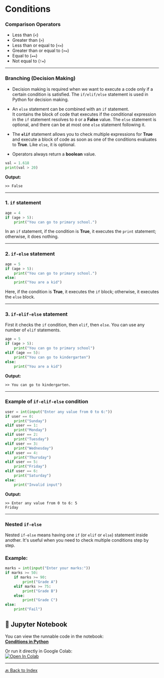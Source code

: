 # Conditions

### Comparison Operators

- Less than (`<`)
- Greater than (`>`)
- Less than or equal to (`<=`)
- Greater than or equal to (`>=`)
- Equal to (`==`)
- Not equal to (`!=`)

---

### Branching (Decision Making)

- Decision making is required when we want to execute a code only if a certain condition is satisfied. The `if/elif/else` statement is used in Python for decision making.

- An `else` statement can be combined with an `if` statement.  
It contains the block of code that executes if the conditional expression in the `if` statement resolves to `0` or a **False** value. The `else` statement is optional, and there can be at most one `else` statement following it.

- The **`elif`** statement allows you to check multiple expressions for **True** and execute a block of code as soon as one of the conditions evaluates to **True**. Like `else`, it is optional.  

- Operators always return a **boolean** value.

```python
val = 1.618
print(val > 20)
```

**Output:**

```
>> False
```

---

### 1. `if` statement

```python
age = 4
if (age > 5):
    print("You can go to primary school.")
```

In an `if` statement, if the condition is **True**, it executes the `print` statement; otherwise, it does nothing.

---

### 2. `if-else` statement

```python
age = 5
if (age > 5):
    print("You can go to primary school.")
else:
    print("You are a kid")
```

Here, if the condition is **True**, it executes the `if` block; otherwise, it executes the `else` block.

---

### 3. `if-elif-else` statement

First it checks the `if` condition, then `elif`, then `else`. You can use any number of `elif` statements.

```python
age = 5
if (age > 5):
    print("You can go to primary school")
elif (age == 5):
    print("You can go to kindergarten")
else:
    print("You are a kid")
```

**Output:**

```
>> You can go to kindergarten.
```

---

### Example of `if-elif-else` condition

```python
user = int(input("Enter any value from 0 to 6:"))
if user == 0:
    print("Sunday")
elif user == 1:
    print("Monday")
elif user == 2:
    print("Tuesday")
elif user == 3:
    print("Wednesday")
elif user == 4:
    print("Thursday")
elif user == 5:
    print("Friday")
elif user == 6:
    print("Saturday")
else:
    print("Invalid input")
```

**Output:**

```
>> Enter any value from 0 to 6: 5
Friday
```
---

### Nested `if-else`

Nested `if-else` means having one `if` (or `elif` or `else`) statement inside another. It's useful when you need to check multiple conditions step by step.

### Example:

```python
marks = int(input("Enter your marks:"))
if marks >= 50:
    if marks >= 90:
        print("Grade A")
    elif marks >= 75:
        print("Grade B")
    else:
        print("Grade C")
else:
    print("Fail")
```

## 📓 Jupyter Notebook
You can view the runnable code in the notebook:  
[**Conditions in Python**](./Notebooks/Conditions_in_Python.ipynb)

Or run it directly in Google Colab:  
[![Open In Colab](https://colab.research.google.com/assets/colab-badge.svg)](https://colab.research.google.com/github/asma-afzal-sayyed/python-fundamentals-2025/blob/main/Notebooks/Conditions_in_Python.ipynb)

---
[🔙 Back to Index](README.md)
